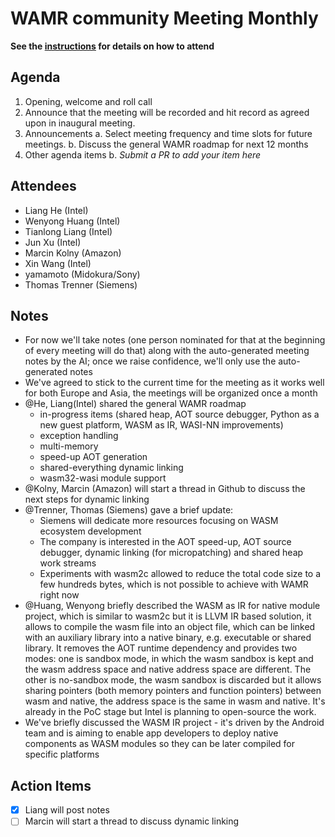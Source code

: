 # WAMR community Meeting Monthly

**See the [instructions](./README.md) for details on how to attend**

## Agenda

1. Opening, welcome and roll call
2. Announce that the meeting will be recorded and hit record as agreed upon in inaugural meeting.
3. Announcements
   a. Select meeting frequency and time slots for future meetings.
   b. Discuss the general WAMR roadmap for next 12 months
4. Other agenda items
   b. _Submit a PR to add your item here_

## Attendees

- Liang He (Intel)
- Wenyong Huang (Intel)
- Tianlong Liang (Intel)
- Jun Xu (Intel)
- Marcin Kolny (Amazon)
- Xin Wang (Intel)
- yamamoto (Midokura/Sony)
- Thomas Trenner (Siemens)

## Notes

- For now we'll take notes (one person nominated for that at the beginning of every meeting will do that) along with the auto-generated meeting notes by the AI; once we raise confidence, we'll only use the auto-generated notes
- We've agreed to stick to the current time for the meeting as it works well for both Europe and Asia, the meetings will be organized once a month
- @He, Liang(Intel) shared the general WAMR roadmap
  - in-progress items (shared heap, AOT source debugger, Python as a new guest platform, WASM as IR, WASI-NN improvements)
  - exception handling
  - multi-memory
  - speed-up AOT generation
  - shared-everything dynamic linking
  - wasm32-wasi module support
- @Kolny, Marcin (Amazon) will start a thread in Github to discuss the next steps for dynamic linking
- @Trenner, Thomas (Siemens) gave a brief update:
  - Siemens will dedicate more resources focusing on WASM ecosystem development
  - The company is interested in the AOT speed-up, AOT source debugger, dynamic linking (for micropatching) and shared heap work streams
  - Experiments with wasm2c allowed to reduce the total code size to a few hundreds bytes, which is not possible to achieve with WAMR right now
- @Huang, Wenyong briefly described the WASM as IR for native module project, which is similar to wasm2c but it is LLVM IR based solution, it allows to compile the wasm file into an object file, which can be linked with an auxiliary library into a native binary, e.g. executable or shared library. It removes the AOT runtime dependency and provides two modes: one is sandbox mode, in which the wasm sandbox is kept and the wasm address space and native address space are different. The other is no-sandbox mode, the wasm sandbox is discarded but it allows sharing pointers (both memory pointers and function pointers) between wasm and native, the address space is the same in wasm and native. It's already in the PoC stage but Intel is planning to open-source the work.
- We've briefly discussed the WASM IR project - it's driven by the Android team and is aiming to enable app developers to deploy native components as WASM modules so they can be later compiled for specific platforms

## Action Items

- [x] Liang will post notes
- [ ] Marcin will start a thread to discuss dynamic linking
